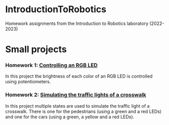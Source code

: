 # IntroductionToRobotics
Homework assignments from the Introduction to Robotics laboratory (2022-2023)
# Small projects
### Homework 1: [Controlling an RGB LED](/Lab2)
In this project the brightness of each color of an RGB LED is controlled using potentiometers.

### Homework 2: [Simulating the traffic lights of a crosswalk](/Lab3)
In this project multiple states are used to simulate the traffic light of a crosswalk. There is one for the pedestrians (using a green and a red LEDs) 
and one for the cars (using a green, a yellow and a red LEDs).
